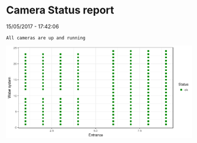Camera Status report
================
15/05/2017 - 17:42:06

    All cameras are up and running

![](camreport_files/figure-markdown_github/unnamed-chunk-2-1.png)
